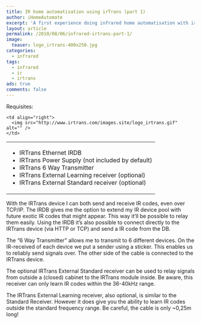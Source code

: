 ```yaml
---
title: IR home automatisation using irTrans (part 1)
author: iHomeAutomate
excerpt: 'A first experience doing infrared home automatisation with irTrans'
layout: article
permalink: /2010/08/06/infrared-irtrans-part-1/
image:
  teaser: logo_irtrans-400x250.jpg
categories:
  - infrared
tags:
  - infrared
  - ir
  - irtrans
ads: true
comments: false
---
```

Requisites:

<table width="100%">
  <tr>
    <td>
      <ul>
        <li>
          IRTrans Ethernet IRDB
        </li>
        <li>
          IRTrans Power Supply (not included by default)
        </li>
        <li>
          IRTrans 6 Way Transmitter
        </li>
        <li>
          IRTrans External Learning receiver (optional)
        </li>
        <li>
          IRTrans External Standard receiver (optional)
        </li>
      </ul>
    </td>
    
    <td align="right">
      <img src="http://www.irtrans.com/images.site/logo_irtrans.gif" alt="" />
    </td>
  </tr>
</table>

With the IRTrans device I can both send and receive IR codes, even over TCP/IP. The IRDB gives me the option to extend my IR device pool with future exotic IR codes that might appear. This way it&#8217;ll be possible to relay them easily. Using the IRDB it&#8217;s also possible to connect directly to the IRTrans device (via HTTP or TCP) and send a IR code from the DB.

The &#8220;6 Way Transmitter&#8221; allows me to transmit to 6 different devices. On the IR-received of each device we put a sender using a sticker. This enables us to reliably send signals over. The other side of the cable is connected to the IRTrans device.

The optional IRTrans External Standard receiver can be used to relay signals from outside a (closed) cabinet to the IRTrans module inside. Be aware, this receiver can only learn IR codes within the 36-40kHz range.

The IRTrans External Learning receiver, also optional, is similar to the Standard Receiver. However it does give you the ability to learn IR codes outside the standard frequency range. Be careful, the cable is only ~0,25m long!

